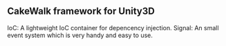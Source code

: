 ## CakeWalk framework for Unity3D

IoC:    A lightweight IoC container for depencency injection. 
Signal: An small event system which is very handy and easy to use. 

